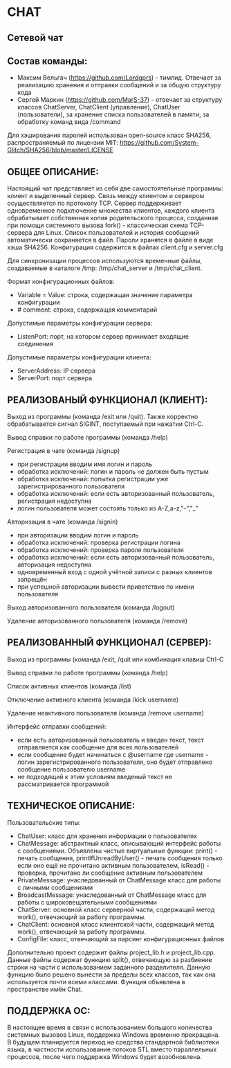 # CHAT

## Сетевой чат

## Состав команды:
 - Максим Вельгач (https://github.com/Lordgprs) - тимлид. Отвечает за реализацию хранения и отправки сообщений и за общую структуру кода
 - Сергей Маркин (https://github.com/MarS-37) - отвечает за структуру классов ChatServer, ChatClient (управление), ChatUser (пользователи), за хранение списка пользователей в памяти, за обработку команд вида /command

Для хэширования паролей использован open-source класс SHA256, распространяемый по лицензии MIT: https://github.com/System-Glitch/SHA256/blob/master/LICENSE

## ОБЩЕЕ ОПИСАНИЕ:

Настоящий чат представляет из себя две самостоятельные программы: клиент и выделенный сервер. Связь между клиентом и сервером осуществляется по протоколу TCP.
Сервер поддерживает одновременное подключение множества клиентов, каждого клиента обрабатывает собственная копия родительского процесса, созданная при помощи системного вызова fork() - 
классическая схема TCP-сервера для Linux. Список пользователей и история сообщений автоматически сохраняется в файл. Пароли хранятся в файле в виде хэша SHA256. Конфигурация содержится в файлах
client.cfg и server.cfg

Для синхронизации процессов используются временные файлы, создаваемые в каталоге /tmp: /tmp/chat_server и /tmp/chat_client.

Формат конфигурационных файлов:
 - Variable = Value: строка, содержащая значение параметра конфигурации
 - \# comment: строка, содержащая комментарий

Допустимые параметры конфигурации сервера:
 - ListenPort: порт, на котором сервер принимает входящие соединения

Допустимые параметры конфигурации клиента:
 - ServerAddress: IP сервера
 - ServerPort: порт сервера

## РЕАЛИЗОВАНЫЙ ФУНКЦИОНАЛ (КЛИЕНТ):
 
Выход из программы (команда /exit или /quit). Также корректно обрабатывается сигнал SIGINT, поступаемый при нажатии Ctrl-C.

Вывод справки по работе программы (команда /help) 

Регистрация в чате (команда /signup)
 - при регистрации вводим имя логин и пароль
 - обработка исключений: логин и пароль не должен быть пустым
 - обработка исключений: попытка регистрации уже зарегистрированного пользователя
 - обработка исключений: если есть авторизованный пользователь, регистрация недоступна
 - логин пользователя может состоять только из A-Z,a-z,"-","_"
 
Авторизация в чате (команда /signin)
 - при авторизации вводим логин и пароль
 - обработка исключений: проверка регистрации логина
 - обработка исключений: проверка пароля пользователя
 - обработка исключений: если есть авторизованный пользователь, авторизация недоступна
 - одновременный вход с одной учётной записи с разных клиентов запрещён
 - при успешной авторизации вывести приветствие по имени пользователя

Выход авторизованного пользователя (команда /logout)

Удаление авторизованного пользователя (команда /remove)

## РЕАЛИЗОВАННЫЙ ФУНКЦИОНАЛ (СЕРВЕР):

Выход из программы (команда /exit, /quit или комбинация клавиш Ctrl-C

Вывод справки по работе программы (команда /help)

Список активных клиентов (команда /list)

Отключение активного клиента (команда /kick username)

Удаление неактивного пользователя (команда /remove username)

Интерфейс отправки сообщений:
 - если есть авторизованный пользователь и введен текст, текст отправляется как 
	сообщение для всех пользователей
 - если сообщение будет начинаться с @username где username - логин зарегистрированного пользователя,
	оно будет отправлено сообщение пользователю username
 - не подходящий к этим условиям введеный текст не рассматривается программой
 
## ТЕХНИЧЕСКОЕ ОПИСАНИЕ:

 Пользовательские типы:
 - ChatUser: класс для хранения информации о пользователях
 - ChatMessage: абстрактный класс, описывающий интерфейс работы с сообщениями. Объявлены чистые виртуальные функции:
 print() - печать сообщения, 
 printIfUnreadByUser() - печать сообщения только если оно ещё не прочитано активным пользователем,
 isRead() - проверка, прочитано ли сообщение активным пользователем
 - PrivateMessage: унаследованный от ChatMessage класс для работы с личными сообщениями
 - BroadcastMessage: унаследованный от ChatMessage класс для работы с широковещательными сообщениями
 - ChatServer: основной класс серверной части, содержащий метод work(), отвечающий за работу программы.
 - ChatClient: основной класс клиентской части, содержащий метод work(), отвечающий за работу программы.
 - ConfigFile: класс, отвечающий за парсинг конфигурационных файлов

 Дополнительно проект содержит файлы project_lib.h и project_lib.cpp. Данные файлы содержат функцию split(), отвечающую за разбиение строки на части с использованием заданного разделителя.
 Данную функцию было решено вынести за пределы всех классов, так как она используется почти всеми классами. Функция объявлена в пространстве имён Chat.

## ПОДДЕРЖКА ОС:

 В настоящее время в связи с использованием большого количества системных вызовов Linux, поддержка Windows временно прекращена. В будущем планируется переход на средства
 стандартной библиотеки языка, в частности использование потоков STL вместо параллельных процессов, после чего поддержка Windows будет возобновлена.
 
